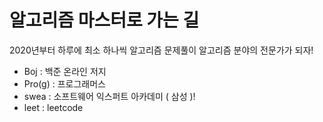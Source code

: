 # 알고리즘 마스터로 가는 길
2020년부터 하루에 최소 하나씩 알고리즘 문제풀이
알고리즘 분야의 전문가가 되자!

- Boj : 백준 온라인 저지
- Pro(g) : 프로그래머스
- swea : 소프트웨어 익스퍼트 아카데미 ( 삼성 )!
- leet : leetcode
